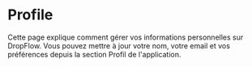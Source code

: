 # Profile

Cette page explique comment gérer vos informations personnelles sur DropFlow.
Vous pouvez mettre à jour votre nom, votre email et vos préférences depuis la section Profil de l'application.

